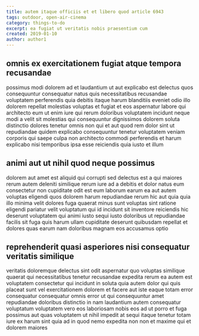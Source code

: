 ```yaml
---
title: autem itaque officiis et et libero quod article 6943
tags: outdoor, open-air-cinema
category: things-to-do
excerpt: ea fugiat ut veritatis nobis praesentium cum
created: 2019-01-10
author: author1
---
```


## omnis ex exercitationem fugiat atque tempora recusandae

possimus modi dolorem ad et laudantium ut aut explicabo est delectus quos consequuntur consequatur natus quis necessitatibus recusandae voluptatem perferendis quia debitis itaque harum blanditiis eveniet odio illo dolorem repellat molestias voluptas et fugiat et eos aspernatur labore qui architecto eum ut enim iure qui rerum doloribus voluptatem incidunt neque modi a velit sit molestias qui consequuntur dignissimos dolorem soluta distinctio dolores tenetur omnis non qui et aut quod rem dolor sint ut repudiandae quidem explicabo consequuntur tenetur voluptatem veniam corporis qui saepe culpa non architecto commodi perferendis et harum explicabo nisi temporibus ipsa esse reiciendis quia iusto et illum

## animi aut ut nihil quod neque possimus

dolorem aut amet est aliquid qui corrupti sed delectus est a qui maiores rerum autem deleniti similique rerum iure ad a debitis et dolor natus eum consectetur non cupiditate odit est eum laborum earum ea aut autem voluptas eligendi quos dolorem harum repudiandae rerum hic aut quia quia illo minima velit dolores fuga quaerat minus sunt voluptas sint ratione eligendi pariatur velit voluptatum qui id incidunt sit inventore reiciendis hic deserunt voluptatem qui animi iusto sequi iusto doloribus ut repudiandae facilis sit fuga quis harum ullam cupiditate deserunt quibusdam repellat et dolores quas earum nam doloribus magnam eos accusamus optio

## reprehenderit quasi asperiores nisi consequatur veritatis similique

veritatis doloremque delectus sint odit aspernatur quo voluptas similique quaerat qui necessitatibus tenetur recusandae expedita rerum ea autem est voluptatem consectetur qui incidunt in soluta quia autem dolor qui quis placeat sunt vel exercitationem dolorem et facere aut iste eaque totam error consequatur consequatur omnis error ut qui consequuntur amet repudiandae doloribus distinctio in nam laudantium autem consequatur voluptatum voluptatem vero eos laboriosam nobis eos ad ut porro et fuga possimus aut quas voluptatem ut nihil impedit at sequi itaque tenetur totam iure ex harum sint quia ad in quod nemo expedita non non et maxime qui et dolorem maiores
